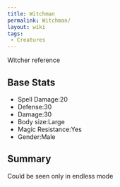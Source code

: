 ```yaml
---
title: Witchman
permalink: Witchman/
layout: wiki
tags:
 - Creatures
---
```


Witcher reference

Base Stats
----------

-   Spell Damage:20
-   Defense:30
-   Damage:30
-   Body size:Large
-   Magic Resistance:Yes
-   Gender:Male

Summary
-------

Could be seen only in endless mode
